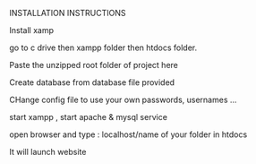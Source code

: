 INSTALLATION  INSTRUCTIONS

Install xamp

go to c drive then xampp folder then htdocs folder. 

Paste the unzipped root folder of project here

Create database from database file provided 

CHange config file to use your own passwords, usernames ...

start xampp , start apache & mysql service 

open browser and type : localhost/name of your folder in htdocs

It will launch website 
